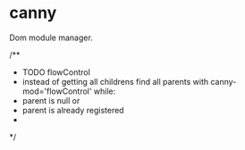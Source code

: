 canny
=====

Dom module manager. 


/**
 * TODO flowControl
 * instead of getting all childrens find all parents with canny-mod='flowControl' while:
 *  parent is null or
 *  parent is already registered
 *
 */
